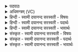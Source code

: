<details><summary>पदपाठः</summary>

श्वा॒त्राः। स्थ॒। वृ॒त्र॒तुर॒ इति॑ वृत्र॒ऽतुरः॑। राधो॑गूर्त्ता॑ इति॑ राधः॑ऽगूर्त्ताः। अ॒मृत॑स्य। पत्नीः॑। ताः। दे॒वीः॒। दे॒व॒त्रेति॑ देव॒ऽत्रा। इ॒मम्। य॒ज्ञम्। न॒य॒त॒। उप॑हूता॒ इत्यु॑पऽहूताः। सोम॑स्य। पि॒ब॒त॒। ३४।
</details>

<details><summary>अधिमन्त्रम् (VC)</summary>

- यज्ञो देवता
- मधुच्छन्दा ऋषिः
- स्वराड् आर्षी पथ्या बृहती
- मध्यमः
</details>

<details><summary>हिन्दी - स्वामी दयानन्द सरस्वती  - विषयः</summary>

अब उक्त सभाध्यक्षादिकों की स्त्री कैसे कर्म्म करनेवाली हों, यह अगले मन्त्र में कहा है ॥
</details>

<details><summary>हिन्दी - स्वामी दयानन्द सरस्वती  - पदार्थः</summary>

पदार्थान्वयभाषाः -  हे (देवीः) विद्यायुक्त स्त्रियो ! तुम (वृत्रतुरः) बिजुली के सदृश, मेघ की वर्षा के तुल्य, सुखदायक की गति तुल्य चलने (राधोगूर्त्ताः) धन का उद्योग करने (पत्न्यः) और यज्ञ में सहाय देनेवाली (स्थ) हो (देवत्रा) तथा अच्छे-अच्छे गुणों से प्रकाशित विद्वान् पतियों में प्रीति से स्थित हो, (इमम्) इस यज्ञ को (नयत) सिद्धि को प्राप्त किया कीजिये और (उपहूताः) बुलाई हुई पतियों के साथ (अमृतस्य) अति स्वाद-युक्त सोम आदि ओषधियों के रस को (पिबत) पीओ ॥३४॥
</details>

<details><summary>हिन्दी - स्वामी दयानन्द सरस्वती  - भावार्थः</summary>

भावार्थभाषाः -  इस मन्त्र में वाचकलुप्तोपमालङ्कार है। जैसे विद्वानों की पत्नी स्त्रीजन स्वधर्म व्यवहार से अपने पतियों को प्रसन्न करती हैं, उसी प्रकार पुरुष उन अपनी स्त्रियों को निरन्तर प्रसन्न करें, ऐसे परस्पर अनुमोद से गृहाश्रमधर्म को पूर्ण करें ॥३४॥
</details>

<details><summary>संस्कृत - स्वामी दयानन्द सरस्वती  - विषयः</summary>

अथोक्तानां सभापत्यादिविदुषां पत्न्यः कीदृशकर्मानुष्ठात्र्यो भवन्त्वित्युपदिश्यते ॥
</details>

<details><summary>संस्कृत - स्वामी दयानन्द सरस्वती  - पदार्थः</summary>

पदार्थान्वयभाषाः -  हे देवीर्देव्यः पत्न्यः स्त्रियो यूयं वृत्रतुर इव राधोगूर्त्ता एव सत्यो यज्ञसहकारिण्यः श्वात्राः स्थ ता देवत्रेमं यज्ञं नयत, उपहूता इवामृतस्य सोमस्यातिस्वादिष्टं सोमाद्योषधिरसं पिबत ॥३४॥
</details>

<details><summary>संस्कृत - स्वामी दयानन्द सरस्वती  - भावार्थः</summary>

भावार्थभाषाः -  अत्र वाचकलुप्तोपमालङ्कारः। यथा विदुष्यो विद्वत्स्त्रियः स्वधर्मव्यवहारेण स्वपतीन् प्रसादयन्ति, तथैव पुरुषाः स्वाः स्त्रीस्सततं प्रसादयेयुरित्थं परस्परानुमोदेन गृहाश्रमधर्ममलंकुर्वन्तु ॥३४॥
</details>